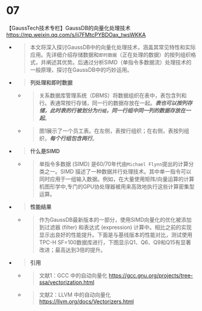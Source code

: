 
# 07

【GaussTech技术专栏】GaussDB的向量化处理技术 https://mp.weixin.qq.com/s/ij7FMtcPYBDOax_twsWKKA
- > 本文将深入探讨GaussDB中的向量化处理技术，涵盖其常见特性和实际应用。先详细介绍存储数据和`即时数据`（正在处理的数据）的按列组织格式，并阐述其优势。后通过分析SIMD（单指令多数据流）处理技术的一般原理，探讨在GaussDB中的巧妙运用。
- > **列处理和即时数据**
  * > 关系数据库管理系统（DBMS）将数据组织在表中，表包含列和行。表通常按行存储，同一行的数据存放在一起。***表也可以按列存储，此时表的行被划分为`行组`，同一行组中同一列的数据存放在一起***。
  * > 图1展示了一个员工表。在左侧，表按行组织；在右侧，表按列组织，***每个行组包含两行***。
- > **什么是SIMD**
  * > 单指令多数据 (SIMD) 是60/70年代由`Michael Flynn`提出的计算分类之一。SIMD 描述了一种数据并行处理技术。其中单一指令可以同时应用于一组输入数据。例如，在大量使用矩阵/向量运算的计算机图形学中,专门的GPU协处理器被用来高效地执行这些计算密集型运算。
- > **性能结果**
  * > 作为GaussDB最新版本的一部分，使用SIMD向量化的优化被添加到过滤器 (filter) 和表达式 (expression) 计算中。相比之前的实现显示出良好的性能提升。下面是与基线版本的性能对比，测试使用TPC-H SF=100数据库进行，下图显示Q1、Q6、Q9和Q15有显著改进；最高达到3倍的提升。
- > **引用**
  * > 文献1：GCC 中的自动向量化 https://gcc.gnu.org/projects/tree-ssa/vectorization.html
  * > 文献2：LLVM 中的自动向量化 https://llvm.org/docs/Vectorizers.html
